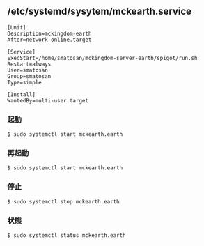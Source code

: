 ## /etc/systemd/sysytem/mckearth.service
```
[Unit]
Description=mckingdom-earth
After=network-online.target

[Service]
ExecStart=/home/smatosan/mckingdom-server-earth/spigot/run.sh
Restart=always
User=smatosan
Group=smatosan
Type=simple

[Install]
WantedBy=multi-user.target
```

### 起動
```
$ sudo systemctl start mckearth.earth
```

### 再起動
```
$ sudo systemctl start mckearth.earth
```

### 停止
```
$ sudo systemctl stop mckearth.earth
```

### 状態
```
$ sudo systemctl status mckearth.earth
```